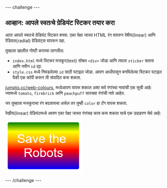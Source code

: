 \--- challenge \---

## आव्हान: आपले स्वतःचे ग्रेडियंट स्टिकर तयार करा

आता आपले स्वतःचे ग्रेडियंट स्टिकर बनवा. एका पेक्षा जास्त HTML रंग वापरुन रेषीय(linear) आणि रेडियल(radial) ग्रेडियंट्स वापरून पहा.

तुम्हाला खालील गोष्टी कराव्या लागतील:

+ `index.html` मध्ये स्टिकर मजकूर(text) सोबत `<div>` जोडा आणि त्याला `sticker` क्लास आणि नवीन `id` द्या.
+ `style.css` मध्ये निवडलेल्या `id` साठी स्टाइल जोडा. आपण आधीपासुन बनविलेल्या स्टिकर स्टाइल पैकी एक कॉपी करून ती संपादित करू शकता. 

[jumpto.cc/web-colours](http://jumpto.cc/web-colours), मध्येआपण वापरू शकाल अशा सर्व रंगांच्या नावांची एक सूची आहे: ज्यामध्ये `tomato`, `firebrick` आणि `peachpuff` सारख्या रंगांची नावे आहेत.

जर तुम्हाला मजकुराचा रंग बदलायचा असेल तर तुम्ही `color` हा टॅग वापरू शकता.

रेखीय(linear) ग्रेडियंटमध्ये आपण एका पेक्षा जास्त रंगांसह काय करू शकता याचे एक उदाहरण येथे आहे:

![screenshot](images/stickers-save-robots.png)

\--- /challenge \---